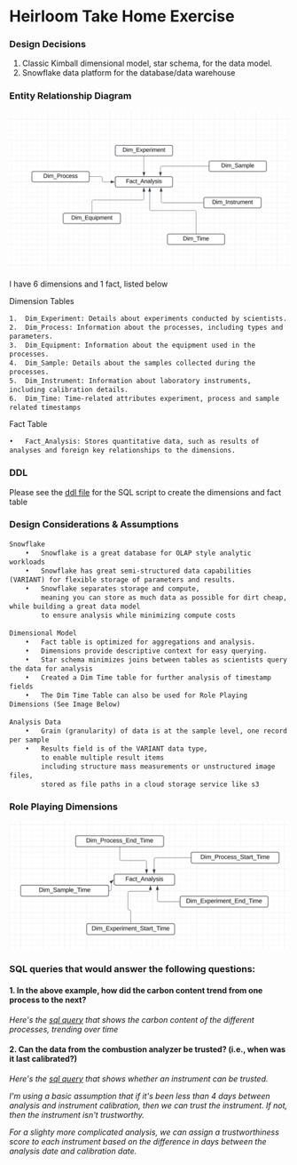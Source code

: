 # Heirloom Take Home Exercise

### Design Decisions

1. Classic Kimball dimensional model, star schema, for the data model.
2. Snowflake data platform for the database/data warehouse


### Entity Relationship Diagram

![Entity Relationship Diagram](images/star_schema.jpeg)

I have 6 dimensions and 1 fact, listed below


Dimension Tables

	1.	Dim_Experiment: Details about experiments conducted by scientists.
	2.	Dim_Process: Information about the processes, including types and parameters.
	3.	Dim_Equipment: Information about the equipment used in the processes.
	4.	Dim_Sample: Details about the samples collected during the processes.
	5.	Dim_Instrument: Information about laboratory instruments, including calibration details.
    6.	Dim_Time: Time-related attributes experiment, process and sample related timestamps

Fact Table

	•	Fact_Analysis: Stores quantitative data, such as results of analyses and foreign key relationships to the dimensions.


### DDL

Please see the [ddl file](scripts/ddl.sql) for the SQL script to create the dimensions and fact table



### Design Considerations & Assumptions
    Snowflake 
        •	Snowflake is a great database for OLAP style analytic workloads
	    •	Snowflake has great semi-structured data capabilities (VARIANT) for flexible storage of parameters and results.
        •	Snowflake separates storage and compute,
            meaning you can store as much data as possible for dirt cheap, while building a great data model
            to ensure analysis while minimizing compute costs

	Dimensional Model
        •	Fact table is optimized for aggregations and analysis.
        •	Dimensions provide descriptive context for easy querying.
        •	Star schema minimizes joins between tables as scientists query the data for analysis
        •	Created a Dim Time table for further analysis of timestamp fields
        •	The Dim Time Table can also be used for Role Playing Dimensions (See Image Below)

    Analysis Data
        •	Grain (granularity) of data is at the sample level, one record per sample 
        •	Results field is of the VARIANT data type,
            to enable multiple result items 
            including structure mass measurements or unstructured image files,
            stored as file paths in a cloud storage service like s3


### Role Playing Dimensions

![Entity Relationship Diagram](images/role_playing_dimensions.jpeg)


### SQL queries that would answer the following questions:

#### 1. In the above example, how did the carbon content trend from one process to the next?

_Here's the [sql query](scripts/carbon_content_trend.sql) that shows the carbon content of the different processes,
trending over time_

#### 2. Can the data from the combustion analyzer be trusted? (i.e., when was it last calibrated?)

_Here's the [sql query](scripts/instrument_trustworthiness_check.sql) that shows whether an instrument can be trusted._

_I'm using a basic assumption that if it's been less than 4 days between analysis and instrument calibration,
then we can trust the instrument. If not, then the instrument isn't trustworthy._

_For a slighty more complicated analysis, we can assign a trustworthiness score to each instrument based on the difference
in days between the analysis date and calibration date._
    



